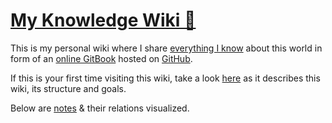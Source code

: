 # [My Knowledge Wiki 🌿](https://wiki.nikitavoloboev.xyz)

This is my personal wiki where I share [everything I know](sharing/everything-I-know.md) about this world in form of an [online GitBook](https://sadanand4singh.gitbook.io/reckoning-dev-notes/) hosted on [GitHub](https://github.com/sadanand-singh/wiki.reckoning.dev).

If this is your first time visiting this wiki, take a look [here](meta/meta.md) as it describes this wiki, its structure and goals.

Below are [notes](https://github.com/sadanand-singh/wiki.reckoning.dev/blob/master/SUMMARY.md) & their relations visualized.
